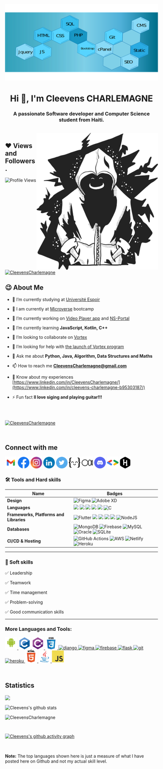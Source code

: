 
![MasterHead](https://github.com/CleevensCharlemagne/CleevensCharlemagne/blob/main/graphic-1552416_1280.png)
<h1 align="center">Hi 👋, I'm Cleevens CHARLEMAGNE</h1>
<h3 align="center">A passionate Software developer and Computer Science student from Haiti.</h3>

<br>
<img align= "right" alt="Coding" width="400" src="https://github.com/CleevensCharlemagne/CleevensCharlemagne/blob/main/man-6187392_1280.jpg">

## ❤ Views and Followers.
![Profile Views](https://komarev.com/ghpvc/?username=CleevensCharlemagne&color=brightgreen&style=plastic)
<p align="left"> <a href="https://twitter.com/CHARLEMAGNECle3" target="blank"><img src="https://img.shields.io/twitter/follow/CleevensCharlemagne?logo=twitter&style=for-the-badge" alt="CleevensCharlemagne" /></a> </p>

## 😉 About Me
- 🔭 I’m currently studying at [Université Espoir](https://uespoir.edu.ht/)

- 📝 I am currently at [Microverse](https://www.microverse.org/go) bootcamp

- 🔭 I’m currently working on [Video Player app](https://github.com/CleevensCharlemagne/Video-Player) and [NS-Portal](https://github.com/ns-portal-coders/NS-Portal)

- 🌱 I’m currently learning **JavaScript, Kotlin, C++**

- 👯 I’m looking to collaborate on [Vortex](https://github.com/Vortex-s2021)

- 🤝 I’m looking for help with [the launch of Vortex program](https://github.com/Vortex-s2021/Vortex)

- 💬 Ask me about **Python, Java, Algorithm, Data Structures and Maths**

- 📫 How to reach me **CleevensCharlemagne@gmail.com**

- 📄 Know about my experiences [https://www.linkedin.com/in/CleevensCharlemagne/](https://www.linkedin.com/in/cleevens-charlemagne-b95303187/)

- ⚡ Fun fact **Il love siging and playing guitar!!!**

<br>
<br>
<p align="left"> <a href="https://github.com/ryo-ma/github-profile-trophy"><img src="https://github-profile-trophy.vercel.app/?username=CleevensCharlemagne" alt="CleevensCharlemagne" /></a> </p>
<br>

## Connect with me
<a href="mailto:CleevensCharlemagne.com"><img src='./images/gmail.svg' width='38px'></a>
<a href='https://www.facebook.com/cleevens.charlemagne'><img src='./images/Facebook.svg' width='38px'/></a>
<a href='https://www.instagram.com/cleevens_charlemagne/' ><img src='./images/Instagram.svg' width='38px'/></a>
<a href='https://www.linkedin.com/in/cleevens-charlemagne-b95303187/'><img src='./images/LinkedIN.svg' width='38px'/></a>
<a href='https://twitter.com/CHARLEMAGNECle3'><img src='./images/Twitter.svg' width='38px'/></a>
<a href='https://exercism.org/profiles/CleevensCharlemagne'><img src='https://github.com/CleevensCharlemagne/CleevensCharlemagne/blob/main/exercism-svgrepo-com.svg' width='38px'/></a>
<a href='https://medium.com/@cleevenscharlemagne'><img src='./images/Medium1.svg' width='38px'/></a>
<a href='https://discord.com/channels/@me'><img src='./images/Discord.svg' width='38px'/></a>
<a href='https://developers.google.com/profile/u/1078724218768828655790'><img src='./images/Google.svg' width='38px'/></a>
<a href='https://www.hackerrank.com/cleevenscharlem1'><img src='./images/Hackerrank.svg' width='38px'/></a>

### 🛠 Tools and Hard skills

Name | Badges
--- | ---
**Design**  |  ![Figma](https://img.shields.io/badge/figma-%23F24E1E.svg?style=for-the-badge&logo=figma&logoColor=white) ![Adobe XD](https://img.shields.io/badge/Adobe%20XD-470137?style=for-the-badge&logo=Adobe%20XD&logoColor=#FF61F6)
**Languages**  | <img src="https://img.shields.io/badge/C%20Sharp-239120.svg?style=for-the-badge&logo=C-Sharp&logoColor=white" /> <img src="https://img.shields.io/badge/JavaScript-323330?style=for-the-badge&logo=javascript&logoColor=F7DF1E" /> <img src="https://img.shields.io/badge/CSS3-1572B6?style=for-the-badge&logo=css3&logoColor=white" /> <img src="https://img.shields.io/badge/HTML5-E34F26?style=for-the-badge&logo=html5&logoColor=white" /> <img src="https://img.shields.io/badge/Python-3776AB.svg?style=for-the-badge&logo=Python&logoColor=white" /> ![C](https://img.shields.io/badge/c-%2300599C.svg?style=for-the-badge&logo=c&logoColor=white)
**Frameworks, Platforms and Libraries** | ![Flutter](https://img.shields.io/badge/Flutter-%2302569B.svg?style=for-the-badge&logo=Flutter&logoColor=white) <img src="https://img.shields.io/badge/Bootstrap-563D7C?style=for-the-badge&logo=bootstrap&logoColor=white" /> <img src="https://img.shields.io/badge/Flask-000000.svg?style=for-the-badge&logo=Flask&logoColor=white" /> <img src="https://img.shields.io/badge/React-20232A?style=for-the-badge&logo=react&logoColor=61DAFB" />  <img src="https://img.shields.io/badge/Django-092E20.svg?style=for-the-badge&logo=Django&logoColor=white" /> ![NodeJS](https://img.shields.io/badge/node.js-6DA55F?style=for-the-badge&logo=node.js&logoColor=white)
**Databases**  | ![MongoDB](https://img.shields.io/badge/MongoDB-%234ea94b.svg?style=for-the-badge&logo=mongodb&logoColor=white) ![Firebase](https://img.shields.io/badge/firebase-%23039BE5.svg?style=for-the-badge&logo=firebase) ![MySQL](https://img.shields.io/badge/mysql-%2300f.svg?style=for-the-badge&logo=mysql&logoColor=white) ![Oracle](https://img.shields.io/badge/Oracle-F80000.svg?style=for-the-badge&logo=Oracle&logoColor=white) ![SQLite](https://img.shields.io/badge/SQLite-003B57.svg?style=for-the-badge&logo=SQLite&logoColor=white)
**CI/CD & Hosting**   | ![GitHub Actions](https://img.shields.io/badge/github%20actions-%232671E5.svg?style=for-the-badge&logo=githubactions&logoColor=white) ![AWS](https://img.shields.io/badge/AWS-%23FF9900.svg?style=for-the-badge&logo=amazon-aws&logoColor=white) ![Netlify](https://img.shields.io/badge/netlify-%23000000.svg?style=for-the-badge&logo=netlify&logoColor=#00C7B7) ![Heroku](https://img.shields.io/badge/heroku-%23430098.svg?style=for-the-badge&logo=heroku&logoColor=white)
</p>

<hr>

### 👔 Soft skills

✅ Leadership

✅ Teamwork

✅ Time management

✅ Problem-solving

✅ Good communication skills

<hr>

### More Languages and Tools:
<p align="left"> <a href="https://developer.android.com" target="_blank" rel="noreferrer"> <img src="https://raw.githubusercontent.com/devicons/devicon/master/icons/android/android-original-wordmark.svg" alt="android" width="40" height="40"/> </a> <a href="https://www.cprogramming.com/" target="_blank" rel="noreferrer"> <img src="https://raw.githubusercontent.com/devicons/devicon/master/icons/c/c-original.svg" alt="c" width="40" height="40"/> </a> <a href="https://www.w3schools.com/cs/" target="_blank" rel="noreferrer"> <img src="https://raw.githubusercontent.com/devicons/devicon/master/icons/csharp/csharp-original.svg" alt="csharp" width="40" height="40"/> </a> <a href="https://www.w3schools.com/css/" target="_blank" rel="noreferrer"> <img src="https://raw.githubusercontent.com/devicons/devicon/master/icons/css3/css3-original-wordmark.svg" alt="css3" width="40" height="40"/> </a> <a href="https://www.djangoproject.com/" target="_blank" rel="noreferrer"> <img src="https://cdn.worldvectorlogo.com/logos/django.svg" alt="django" width="40" height="40"/> </a> <a href="https://www.figma.com/" target="_blank" rel="noreferrer"> <img src="https://www.vectorlogo.zone/logos/figma/figma-icon.svg" alt="figma" width="40" height="40"/> </a> <a href="https://firebase.google.com/" target="_blank" rel="noreferrer"> <img src="https://www.vectorlogo.zone/logos/firebase/firebase-icon.svg" alt="firebase" width="40" height="40"/> </a> <a href="https://flask.palletsprojects.com/" target="_blank" rel="noreferrer"> <img src="https://www.vectorlogo.zone/logos/pocoo_flask/pocoo_flask-icon.svg" alt="flask" width="40" height="40"/> </a> <a href="https://git-scm.com/" target="_blank" rel="noreferrer"> <img src="https://www.vectorlogo.zone/logos/git-scm/git-scm-icon.svg" alt="git" width="40" height="40"/> </a> <a href="https://heroku.com" target="_blank" rel="noreferrer"> <img src="https://www.vectorlogo.zone/logos/heroku/heroku-icon.svg" alt="heroku" width="40" height="40"/> </a> <a href="https://www.w3.org/html/" target="_blank" rel="noreferrer"> <img src="https://raw.githubusercontent.com/devicons/devicon/master/icons/html5/html5-original-wordmark.svg" alt="html5" width="40" height="40"/> </a> <a href="https://www.java.com" target="_blank" rel="noreferrer"> <img src="https://raw.githubusercontent.com/devicons/devicon/master/icons/java/java-original.svg" alt="java" width="40" height="40"/> </a> <a href="https://developer.mozilla.org/en-US/docs/Web/JavaScript" target="_blank" rel="noreferrer"> <img src="https://raw.githubusercontent.com/devicons/devicon/master/icons/javascript/javascript-original.svg" alt="javascript" width="40" height="40"/> </a> </p>

 <br>


 ## Statistics
 <p><img align="center" src="https://github-readme-stats.vercel.app/api/top-langs/?username=CleevensCharlemagne&layout=compact&theme=dark&hide_border=false" /></p>
<p><img align="center" src="https://github-readme-stats.vercel.app/api?username=CleevensCharlemagne&show_icons=true&include_all_commits=true&count_private=true&layout=compact&theme=dark&hide_border=false&border_radius=2&hide=contribs" alt="Cleevens's github stats" /></p>

<p><img align="center" src="https://github-readme-streak-stats.herokuapp.com/?user=CleevensCharlemagne&theme=dark" alt="CleevensCharlemagne" /></p>
<br/>

[![Cleevens's github activity graph](https://github-readme-activity-graph.cyclic.app/graph?username=CleevensCharlemagne&&theme=react-dark)](https://github.com/CleevensCharlemagne/github-readme-activity-graph)

<br/>
<br/>
 <b>Note:</b> The top languages shown here is just a measure of what I have posted here on Github and not my actual skill level.


<!---
Sley530/Sley530 is a ✨ special ✨ repository because its `README.md` (this file) appears on your GitHub profile.
You can click the Preview link to take a look at your changes.
--->
